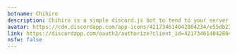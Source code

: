 ```yaml
---
botname: Chihiro
description: Chihiro is a simple discord.js bot to tend to your server's needs!
avatar: https://cdn.discordapp.com/app-icons/421734614042804234/e55db2360898782429c282bf5cc05a35.png
link: https://discordapp.com/oauth2/authorize?client_id=421734614042804234&permissions=262152&scope=bot
nsfw: false
---
```

